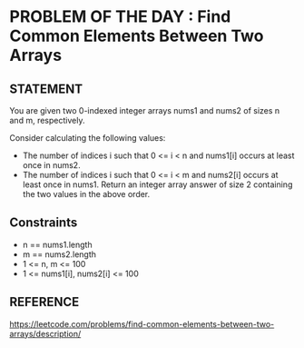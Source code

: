 # PROBLEM OF THE DAY : Find Common Elements Between Two Arrays

## STATEMENT 

You are given two 0-indexed integer arrays nums1 and nums2 of sizes n and m, respectively.<br>

Consider calculating the following values:<br>

* The number of indices i such that 0 <= i < n and nums1[i] occurs at least once in nums2.
* The number of indices i such that 0 <= i < m and nums2[i] occurs at least once in nums1.
Return an integer array answer of size 2 containing the two values in the above order.

## Constraints

* n == nums1.length
* m == nums2.length
* 1 <= n, m <= 100
* 1 <= nums1[i], nums2[i] <= 100

## REFERENCE 

https://leetcode.com/problems/find-common-elements-between-two-arrays/description/
